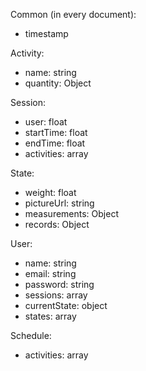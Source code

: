 Common (in every document):

- timestamp

Activity:

- name: string
- quantity: Object

Session:

- user: float
- startTime: float
- endTime: float
- activities: array

State:

- weight: float
- pictureUrl: string
- measurements: Object
- records: Object

User: 

- name: string
- email: string
- password: string
- sessions: array
- currentState: object
- states: array

Schedule:

- activities: array
